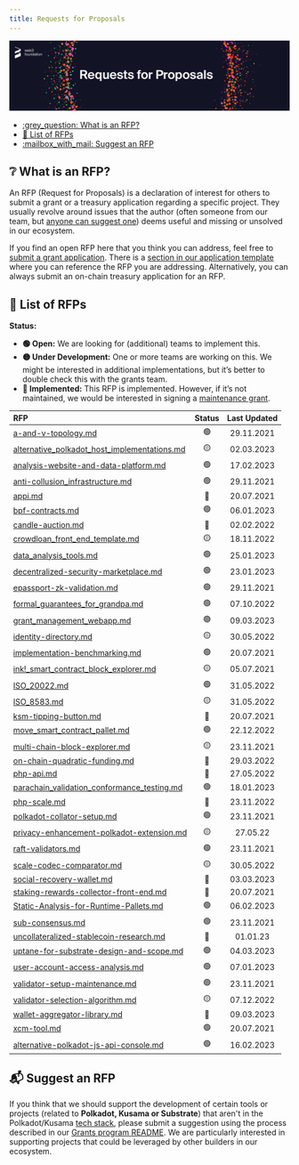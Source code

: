 ```yaml
---
title: Requests for Proposals
---
```


<p align="center">
  <img src="https://raw.githubusercontent.com/w3f/Grants-Program/master/static/img/rfp-header.png" style={{width:"1300px"}} />
</p>

- [:grey\_question: What is an RFP?](#grey_question-what-is-an-rfp)
- [📜 List of RFPs](#-list-of-rfps)
- [:mailbox\_with\_mail: Suggest an RFP](#mailbox_with_mail-suggest-an-rfp)

## :grey_question: What is an RFP?

An RFP (Request for Proposals) is a declaration of interest for others to submit a grant or a treasury application regarding a specific project. They usually revolve around issues that the author (often someone from our team, but [anyone can suggest one](suggesting.md)) deems useful and missing or unsolved in our ecosystem.

If you find an open RFP here that you think you can address, feel free to [submit a grant application](process.md). There is a [section in our application template](https://github.com/w3f/Grants-Program/blob/master/applications/application-template.md#project-overview-page_facing_up) where you can reference the RFP you are addressing. Alternatively, you can always submit an on-chain treasury application for an RFP.


## 📜 List of RFPs

**Status:**

- **🟢 Open:** We are looking for (additional) teams to implement this.
- **🟡 Under Development:** One or more teams are working on this. We might be interested in additional implementations, but it’s better to double check this with the grants team.  
- **🔴 Implemented:** This RFP is implemented. However, if it’s not maintained, we would be interested in signing a [maintenance grant](maintenance.md).  

| RFP | Status | Last Updated |
| :-- | :----: | :----------: |
| [a-and-v-topology.md](RFPs/Open/a-and-v-topology.md) | 🟢 | 29.11.2021 |
| [alternative_polkadot_host_implementations.md](RFPs/Open/alternative_polkadot_host_implementations.md) | 🟡 | 02.03.2023 |
| [analysis-website-and-data-platform.md](RFPs/Open/analysis-website-and-data-platform.md) | 🟢 | 17.02.2023 |
| [anti-collusion_infrastructure.md](RFPs/Open/anti-collusion_infrastructure.md) | 🟢 | 29.11.2021 |
| [appi.md](RFPs/Implemented/appi.md) | 🔴 | 20.07.2021 |
| [bpf-contracts.md](RFPs/Open/bpf-contracts.md) | 🟢 | 06.01.2023 |
| [candle-auction.md](RFPs/Implemented/candle-auction.md) | 🔴 | 02.02.2022 |  
| [crowdloan_front_end_template.md](RFPs/Under%20Development/crowdloan_front_end_template.md) | 🟡 | 18.11.2022 |  
| [data_analysis_tools.md](RFPs/Open/data_analysis_tools.md) | 🟢 | 25.01.2023 |
| [decentralized-security-marketplace.md](RFPs/Open/decentralized-security-marketplace.md) | 🟢 | 23.01.2023 |  
| [epassport-zk-validation.md](RFPs/Open/epassport-zk-validation.md) | 🟢 | 29.11.2021 |
| [formal_guarantees_for_grandpa.md](RFPs/Open/formal_guarantees_for_grandpa.md) | 🟢 | 07.10.2022 |
| [grant_management_webapp.md](RFPs/Open/grant_management_webapp.md) | 🟢 | 09.03.2023 |
| [identity-directory.md](RFPs/Under%20Development/identity-directory.md) | 🟡 | 30.05.2022 |
| [implementation-benchmarking.md](RFPs/Open/implementation-benchmarking.md) | 🟢 | 20.07.2021 |
| [ink!_smart_contract_block_explorer.md](RFPs/Under%20Development/ink_smart_contract_block_explorer.md) | 🟡 | 05.07.2021 |
| [ISO_20022.md](RFPs/Open/ISO_20022.md) | 🟢 | 31.05.2022 |
| [ISO_8583.md](RFPs/Open/ISO_8583.md) | 🟡 | 31.05.2022 |
| [ksm-tipping-button.md](RFPs/Implemented/ksm-tipping-button.md) | 🔴 | 20.07.2021 |  
| [move_smart_contract_pallet.md](RFPs/Open/move_smart_contract_pallet.md) | 🟢 | 22.12.2022 |
| [multi-chain-block-explorer.md](RFPs/Under%20Development/multi-chain-block-explorer.md) | 🟡 | 23.11.2021 |
| [on-chain-quadratic-funding.md](RFPs/Implemented/on-chain-quadratic-funding.md) | 🔴 | 29.03.2022 |  
| [php-api.md](RFPs/Implemented/php-api.md) | 🔴 | 27.05.2022 |  
| [parachain_validation_conformance_testing.md](RFPs/Open/parachain_validation_conformance_testing.md) | 🟢 | 18.01.2023 |  
| [php-scale.md](RFPs/Implemented/php-scale.md) | 🔴 | 23.11.2022 |  
| [polkadot-collator-setup.md](RFPs/Open/polkadot-collator-setup.md) | 🟢 | 23.11.2021 |
| [privacy-enhancement-polkadot-extension.md](RFPs/Under%20Development/privacy-enhancement-polkadot-extension.md) | 🟡 | 27.05.22 |
| [raft-validators.md](RFPs/Open/raft-validators.md) | 🟢 | 23.11.2021 |
| [scale-codec-comparator.md](RFPs/Under%20Development/scale-codec-comparator.md) | 🟡 | 30.05.2022 |
| [social-recovery-wallet.md](RFPs/Under%20Development/social-recovery-wallet.md) | 🔴 | 03.03.2023 |
| [staking-rewards-collector-front-end.md](RFPs/Implemented/staking-rewards-collector-front-end.md) | 🔴 | 20.07.2021 |  
| [Static-Analysis-for-Runtime-Pallets.md](RFPs/Open/Static-Analysis-for-Runtime-Pallets.md) | 🟢 | 06.02.2023 |  
| [sub-consensus.md](RFPs/Open/sub-consensus.md) | 🟢 | 23.11.2021 |
| [uncollateralized-stablecoin-research.md](RFPs/Implemented/uncollateralized-stablecoin-research.md) | 🔴 | 01.01.23 |
| [uptane-for-substrate-design-and-scope.md](RFPs/Open/uptane-for-substrate-design-and-scope.md) | 🟢 | 04.03.2023 |
| [user-account-access-analysis.md](RFPs/Open/user-account-access-analysis.md) | 🟢 | 07.01.2023 |
| [validator-setup-maintenance.md](RFPs/Open/validator-setup-maintenance.md) | 🟢 | 23.11.2021 |
| [validator-selection-algorithm.md](RFPs/Under%20Development/validator-selection-algorithm.md) | 🟡 | 07.12.2022 |
| [wallet-aggregator-library.md](RFPs/Implemented/wallet-aggregator-library.md) | 🔴 | 09.03.2023 |
| [xcm-tool.md](RFPs/Open/xcm-tool.md) | 🟢 | 20.07.2021 |
| [alternative-polkadot-js-api-console.md](RFPs/Open/alternative-polkadot-js-api-console.md) | 🟢 | 16.02.2023 |

## :mailbox_with_mail: Suggest an RFP

If you think that we should support the development of certain tools or projects (related to **Polkadot, Kusama or Substrate**) that aren't in the Polkadot/Kusama [tech stack](https://wiki.polkadot.network/docs/build-open-source), please submit a suggestion using the process described in our [Grants program README](suggesting.md). We are particularly interested in supporting projects that could be leveraged by other builders in our ecosystem.
